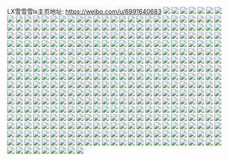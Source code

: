 LX雪雪雪lx主页地址: https://weibo.com/u/6991640683 
![](https://wx4.sinaimg.cn/mw2000/007Dad87ly1h9ge4w0b9tj32c02j9b2a.jpg) 
![](https://wx4.sinaimg.cn/mw2000/007Dad87ly1h9ge4xh1trj32c03407wj.jpg) 
![](https://wx4.sinaimg.cn/mw2000/007Dad87ly1h9ge67atxzj32652vle82.jpg) 
![](https://wx4.sinaimg.cn/mw2000/007Dad87ly1h9ge4zkfx0j32bz2ydqv6.jpg) 
![](https://wx4.sinaimg.cn/mw2000/007Dad87ly1h9ge50ku6ij31z233zhdu.jpg) 
![](https://wx4.sinaimg.cn/mw2000/007Dad87ly1h9ge4uttw9j30v81acttw.jpg) 
![](https://wx4.sinaimg.cn/mw2000/007Dad87ly1h9c9u1bflyj315o1kvtn1.jpg) 
![](https://wx4.sinaimg.cn/mw2000/007Dad87ly1h98ykt0mf0j30u00v9gwo.jpg) 
![](https://wx4.sinaimg.cn/mw2000/007Dad87ly1h98yhv8353j30j80lkq8e.jpg) 
![](https://wx4.sinaimg.cn/mw2000/007Dad87ly1h98b7wqux0j30u01hcncm.jpg) 
![](https://wx4.sinaimg.cn/mw2000/007Dad87ly1h98b7weopoj30m10su0w5.jpg) 
![](https://wx4.sinaimg.cn/mw2000/007Dad87ly1h97vsmupbxj32272rgnpd.jpg) 
![](https://wx4.sinaimg.cn/mw2000/007Dad87ly1h97vsm834sj32522kqu0x.jpg) 
![](https://wx4.sinaimg.cn/mw2000/007Dad87ly1h97vsni5tzj321d295kjl.jpg) 
![](https://wx4.sinaimg.cn/mw2000/007Dad87ly1h97vsop11rj32c0340b2a.jpg) 
![](https://wx4.sinaimg.cn/mw2000/007Dad87ly1h96l0cqo97j31kw2dc7wh.jpg) 
![](https://wx4.sinaimg.cn/mw2000/007Dad87ly1h91xmenvfjj32c03407wk.jpg) 
![](https://wx4.sinaimg.cn/mw2000/007Dad87ly1h8zijus4pjj30v91gbe3x.jpg) 
![](https://wx4.sinaimg.cn/mw2000/007Dad87ly1h8ytjqmkk2j30u0140n51.jpg) 
![](https://wx4.sinaimg.cn/mw2000/007Dad87ly1h8ytjr6nofj30u0140tgd.jpg) 
![](https://wx4.sinaimg.cn/mw2000/007Dad87ly1h8yss4evfmj30v91voqv5.jpg) 
![](https://wx4.sinaimg.cn/mw2000/007Dad87ly1h8yssaf7k2j30v91voqv5.jpg) 
![](https://wx4.sinaimg.cn/mw2000/007Dad87ly1h8xybnhd4pj30po0he78w.jpg) 
![](https://wx4.sinaimg.cn/mw2000/007Dad87ly1h8xybtbvu7j32c0340qv6.jpg) 
![](https://wx4.sinaimg.cn/mw2000/007Dad87ly1h8xyglx6brj30v918ngx7.jpg) 
![](https://wx4.sinaimg.cn/mw2000/007Dad87ly1h8kqq7hrp4j31jk2qte81.jpg) 
![](https://wx4.sinaimg.cn/mw2000/007Dad87ly1h8kqq8fvcdj31jk2quqv5.jpg) 
![](https://wx4.sinaimg.cn/mw2000/007Dad87ly1h8kqq9i76kj31jk2qsqv5.jpg) 
![](https://wx4.sinaimg.cn/mw2000/007Dad87ly1h8kqq6mnjrj31jk2qshdt.jpg) 
![](https://wx4.sinaimg.cn/mw2000/007Dad87ly1h8kqqavmofj30u010rjuj.jpg) 
![](https://wx4.sinaimg.cn/mw2000/007Dad87ly1h8kqqah96kj31jk2qrngz.jpg) 
![](https://wx4.sinaimg.cn/mw2000/007Dad87ly1h8heyc81ltj30u01hcdye.jpg) 
![](https://wx4.sinaimg.cn/mw2000/007Dad87ly1h8hezrdfnej313u0tutj0.jpg) 
![](https://wx4.sinaimg.cn/mw2000/007Dad87ly1h8g5x29ljbj30j60j4jt3.jpg) 
![](https://wx4.sinaimg.cn/mw2000/007Dad87ly1h8f09pkr5hj31sc2dsu0x.jpg) 
![](https://wx4.sinaimg.cn/mw2000/007Dad87ly1h8dpwpkz14j30u01sy7f0.jpg) 
![](https://wx4.sinaimg.cn/mw2000/007Dad87ly1h899d7kw3wj31sc2854qq.jpg) 
![](https://wx4.sinaimg.cn/mw2000/007Dad87ly1h899df48p8j32c0340b2a.jpg) 
![](https://wx4.sinaimg.cn/mw2000/007Dad87ly1h899ddaz5cj31sc2ds1ky.jpg) 
![](https://wx4.sinaimg.cn/mw2000/007Dad87ly1h899dgguiej31m52dre81.jpg) 
![](https://wx4.sinaimg.cn/mw2000/007Dad87ly1h899didv8lj32c03407wi.jpg) 
![](https://wx4.sinaimg.cn/mw2000/007Dad87ly1h899ekzaqtj32c0340x6p.jpg) 
![](https://wx4.sinaimg.cn/mw2000/007Dad87ly1h899dl2hlyj32c03401kx.jpg) 
![](https://wx4.sinaimg.cn/mw2000/007Dad87ly1h899dk3zd6j32c0340x6p.jpg) 
![](https://wx4.sinaimg.cn/mw2000/007Dad87ly1h899dnzajej327k33zqv5.jpg) 
![](https://wx4.sinaimg.cn/mw2000/007Dad87ly1h8728ziofhj30lx1a7dnb.jpg) 
![](https://wx4.sinaimg.cn/mw2000/007Dad87ly1h7y3xnlivyj32c0340npe.jpg) 
![](https://wx4.sinaimg.cn/mw2000/007Dad87ly1h7y3xxjumzj31kw2dce81.jpg) 
![](https://wx4.sinaimg.cn/mw2000/007Dad87ly1h7y3xrkyzsj32c0340qv6.jpg) 
![](https://wx4.sinaimg.cn/mw2000/007Dad87ly1h7y3x9s5sbj31kw2dc7wh.jpg) 
![](https://wx4.sinaimg.cn/mw2000/007Dad87ly1h7y3xktytyj31kw2dcb29.jpg) 
![](https://wx4.sinaimg.cn/mw2000/007Dad87ly1h7y3xfognkj31kw2dce81.jpg) 
![](https://wx4.sinaimg.cn/mw2000/007Dad87ly1h7y3xzxmmpj31kw2dcqrs.jpg) 
![](https://wx4.sinaimg.cn/mw2000/007Dad87ly1h7y3y6xor9j31kw2dce81.jpg) 
![](https://wx4.sinaimg.cn/mw2000/007Dad87ly1h7phgzqkrrj31s035su0y.jpg) 
![](https://wx4.sinaimg.cn/mw2000/007Dad87ly1h7phalm3mdj31sc2dskjl.jpg) 
![](https://wx4.sinaimg.cn/mw2000/007Dad87ly1h7phty7aruj31s035se83.jpg) 
![](https://wx4.sinaimg.cn/mw2000/007Dad87ly1h7phfsvuv5j31s035s7wj.jpg) 
![](https://wx4.sinaimg.cn/mw2000/007Dad87ly1h7phb19djdj31sc2dshdt.jpg) 
![](https://wx4.sinaimg.cn/mw2000/007Dad87ly1h7pho5a09uj31s035sx6r.jpg) 
![](https://wx4.sinaimg.cn/mw2000/007Dad87ly1h7phpgfbjvj31s035skjm.jpg) 
![](https://wx4.sinaimg.cn/mw2000/007Dad87ly1h7phqx4325j31s035s1kz.jpg) 
![](https://wx4.sinaimg.cn/mw2000/007Dad87ly1h7phhxcbdsj31s035sx6p.jpg) 
![](https://wx4.sinaimg.cn/mw2000/007Dad87ly1h7phu9wbdpj31s035s4qp.jpg) 
![](https://wx4.sinaimg.cn/mw2000/007Dad87ly1h7phugjmq7j32bz31mkjm.jpg) 
![](https://wx4.sinaimg.cn/mw2000/007Dad87ly1h7k32isgtcj32c0342kjl.jpg) 
![](https://wx4.sinaimg.cn/mw2000/007Dad87ly1h7k347g82zj30tu132gud.jpg) 
![](https://wx4.sinaimg.cn/mw2000/007Dad87ly1h77gu2hckfj30u01sygpy.jpg) 
![](https://wx4.sinaimg.cn/mw2000/007Dad87ly1h76vgv3msij30rs15o79t.jpg) 
![](https://wx4.sinaimg.cn/mw2000/007Dad87ly1h76vjdb2xtj32c0340b2b.jpg) 
![](https://wx4.sinaimg.cn/mw2000/007Dad87ly1h76vgurbgkj315j0u0n1l.jpg) 
![](https://wx4.sinaimg.cn/mw2000/007Dad87ly1h76vj9z7l7j30yc22cabe.jpg) 
![](https://wx4.sinaimg.cn/mw2000/007Dad87ly1h76vjfs8u8j30n01dsqk3.jpg) 
![](https://wx4.sinaimg.cn/mw2000/007Dad87ly1h76vsjo2nkj30u014e49q.jpg) 
![](https://wx4.sinaimg.cn/mw2000/007Dad87ly1h6c2x6t556j30tu13u0vz.jpg) 
![](https://wx4.sinaimg.cn/mw2000/007Dad87ly1h6c2x72avpj30tu13u775.jpg) 
![](https://wx4.sinaimg.cn/mw2000/007Dad87ly1h6c2x7auegj30vg0u4wp9.jpg) 
![](https://wx4.sinaimg.cn/mw2000/007Dad87ly1h6c2x89bmjj32c0340hdv.jpg) 
![](https://wx4.sinaimg.cn/mw2000/007Dad87ly1h6c2xh1fp6j32c0340hdv.jpg) 
![](https://wx4.sinaimg.cn/mw2000/007Dad87ly1h5dkvp8cqpj32yo1p0u0x.jpg) 
![](https://wx4.sinaimg.cn/mw2000/007Dad87ly1h5dkvfspysj32c03407wi.jpg) 
![](https://wx4.sinaimg.cn/mw2000/007Dad87ly1h5dkvcngjyj32bz2fqhdt.jpg) 
![](https://wx4.sinaimg.cn/mw2000/007Dad87ly1h5dkvrvy2tj32c034rx6p.jpg) 
![](https://wx4.sinaimg.cn/mw2000/007Dad87ly1h590mqehpwj32c0340qv7.jpg) 
![](https://wx4.sinaimg.cn/mw2000/007Dad87ly1h590msx8d4j32c03401kz.jpg) 
![](https://wx4.sinaimg.cn/mw2000/007Dad87ly1h590muyggqj32bz2lp1ky.jpg) 
![](https://wx4.sinaimg.cn/mw2000/007Dad87ly1h590mzitfqj32c0340hdu.jpg) 
![](https://wx4.sinaimg.cn/mw2000/007Dad87ly1h590mxfbxwj32c0340x6q.jpg) 
![](https://wx4.sinaimg.cn/mw2000/007Dad87ly1h590mnjuxrj32c0340u0y.jpg) 
![](https://wx4.sinaimg.cn/mw2000/007Dad87ly1h590na3pcpj32dc35sb2b.jpg) 
![](https://wx4.sinaimg.cn/mw2000/007Dad87ly1h590nswgyuj32dc35sqvb.jpg) 
![](https://wx4.sinaimg.cn/mw2000/007Dad87ly1h590o3p8u7j32dc35shdv.jpg) 
![](https://wx4.sinaimg.cn/mw2000/007Dad87ly1h590o7l510j32c0340kjn.jpg) 
![](https://wx4.sinaimg.cn/mw2000/007Dad87ly1h590objaxsj32c0340b2b.jpg) 
![](https://wx4.sinaimg.cn/mw2000/007Dad87ly1h590od6qszj32c0225kjl.jpg) 
![](https://wx4.sinaimg.cn/mw2000/007Dad87ly1h55iwqu8p1j333z244e82.jpg) 
![](https://wx4.sinaimg.cn/mw2000/007Dad87ly1h55iwrnwa6j333z1yq7wh.jpg) 
![](https://wx4.sinaimg.cn/mw2000/007Dad87ly1h55iwtwjsfj32wj2bze82.jpg) 
![](https://wx4.sinaimg.cn/mw2000/007Dad87ly1h55ix36p6xj32v12cob2b.jpg) 
![](https://wx4.sinaimg.cn/mw2000/007Dad87ly1h55iywzs4mj32c0340qv5.jpg) 
![](https://wx4.sinaimg.cn/mw2000/007Dad87ly1h4ttncex4nj30tu13u79m.jpg) 
![](https://wx4.sinaimg.cn/mw2000/007Dad87ly1h4ttncreojj30tu13ujxs.jpg) 
![](https://wx4.sinaimg.cn/mw2000/007Dad87ly1h4ttnc1qwuj30tu13uq9t.jpg) 
![](https://wx4.sinaimg.cn/mw2000/007Dad87ly1h4ttnevxalj32c0340npe.jpg) 
![](https://wx4.sinaimg.cn/mw2000/007Dad87ly1h4ttnid7nij30tu13u0yq.jpg) 
![](https://wx4.sinaimg.cn/mw2000/007Dad87ly1h4ttnhgw2wj32c0340x6q.jpg) 
![](https://wx4.sinaimg.cn/mw2000/007Dad87ly1h4ttnm3hevj32c0340kjo.jpg) 
![](https://wx4.sinaimg.cn/mw2000/007Dad87ly1h4ki6iemnuj32c03401kz.jpg) 
![](https://wx4.sinaimg.cn/mw2000/007Dad87ly1h4ki4d6exij33402c01kz.jpg) 
![](https://wx4.sinaimg.cn/mw2000/007Dad87ly1h4ki6k1jilj32c0340qv6.jpg) 
![](https://wx4.sinaimg.cn/mw2000/007Dad87ly1h4ki6h0exjj30n715cn0k.jpg) 
![](https://wx4.sinaimg.cn/mw2000/007Dad87ly1h4ki6kq8h5j30u0192djb.jpg) 
![](https://wx4.sinaimg.cn/mw2000/007Dad87ly1h4ki6l1ia3j30sg0sg77r.jpg) 
![](https://wx4.sinaimg.cn/mw2000/007Dad87ly1h3hapqlma4j32tc480kjl.jpg) 
![](https://wx4.sinaimg.cn/mw2000/007Dad87ly1h3hapsrpn1j32tc480kjm.jpg) 
![](https://wx4.sinaimg.cn/mw2000/007Dad87ly1h3haprl0muj32tc480qv5.jpg) 
![](https://wx4.sinaimg.cn/mw2000/007Dad87ly1h3hapum6zkj34802tchdv.jpg) 
![](https://wx4.sinaimg.cn/mw2000/007Dad87ly1h3haq64aloj32tc480u0y.jpg) 
![](https://wx4.sinaimg.cn/mw2000/007Dad87ly1h3hapw9lmcj32tc480hdw.jpg) 
![](https://wx4.sinaimg.cn/mw2000/007Dad87ly1h3hapxgca4j32tc4804qq.jpg) 
![](https://wx4.sinaimg.cn/mw2000/007Dad87ly1h3hapyn7q5j32tc480hdu.jpg) 
![](https://wx4.sinaimg.cn/mw2000/007Dad87ly1h3hapzvi29j32tc480u0y.jpg) 
![](https://wx4.sinaimg.cn/mw2000/007Dad87ly1h3haq2cyouj32tc480x6q.jpg) 
![](https://wx4.sinaimg.cn/mw2000/007Dad87ly1h3haq12pzdj32tc4807wi.jpg) 
![](https://wx4.sinaimg.cn/mw2000/007Dad87ly1h3haq4bv7cj32tc480x6r.jpg) 
![](https://wx4.sinaimg.cn/mw2000/007Dad87ly1h3haq7lt5xj34802tcb2b.jpg) 
![](https://wx4.sinaimg.cn/mw2000/007Dad87ly1h3haq8txu4j32tc480u0y.jpg) 
![](https://wx4.sinaimg.cn/mw2000/007Dad87ly1h3haqatbkwj32tc480qv6.jpg) 
![](https://wx4.sinaimg.cn/mw2000/007Dad87ly1h3haqe8re3j32tc480hdv.jpg) 
![](https://wx4.sinaimg.cn/mw2000/007Dad87ly1h3haqchf43j34802tcb2a.jpg) 
![](https://wx4.sinaimg.cn/mw2000/007Dad87ly1h3happlr5wj32tc4804qr.jpg) 
![](https://wx4.sinaimg.cn/mw2000/007Dad87ly1h3cundmh57j32c0340qv8.jpg) 
![](https://wx4.sinaimg.cn/mw2000/007Dad87ly1h3cunghjkuj32c035qu0y.jpg) 
![](https://wx4.sinaimg.cn/mw2000/007Dad87ly1h3cunh7h0fj30zg1baat6.jpg) 
![](https://wx4.sinaimg.cn/mw2000/007Dad87ly1h3cunhsiuuj30zg1bj4fx.jpg) 
![](https://wx4.sinaimg.cn/mw2000/007Dad87ly1h3cunlgdp9j32c0340npg.jpg) 
![](https://wx4.sinaimg.cn/mw2000/007Dad87ly1h3cunom1lnj32c0340npf.jpg) 
![](https://wx4.sinaimg.cn/mw2000/007Dad87ly1h3cunpo51nj30yn1b917d.jpg) 
![](https://wx4.sinaimg.cn/mw2000/007Dad87ly1h3cun7ri7cj32c0340e84.jpg) 
![](https://wx4.sinaimg.cn/mw2000/007Dad87ly1h3cunqpq81j32c0340u0x.jpg) 
![](https://wx4.sinaimg.cn/mw2000/007Dad87ly1h3cuu61sl9j32c0340u0x.jpg) 
![](https://wx4.sinaimg.cn/mw2000/007Dad87ly1h3cunukw8rj32c0340qv8.jpg) 
![](https://wx4.sinaimg.cn/mw2000/007Dad87ly1h3cunzw2i0j32c0340e84.jpg) 
![](https://wx4.sinaimg.cn/mw2000/007Dad87ly1h3cuo4j93wj30v91vmtsf.jpg) 
![](https://wx4.sinaimg.cn/mw2000/007Dad87ly1h3cuo7ro4yj32c0340nph.jpg) 
![](https://wx4.sinaimg.cn/mw2000/007Dad87ly1h3curik625j32c0340x6r.jpg) 
![](https://wx4.sinaimg.cn/mw2000/007Dad87ly1h3cusjkz32j32c03407wm.jpg) 
![](https://wx4.sinaimg.cn/mw2000/007Dad87ly1h3cut2g1upj32c03401kz.jpg) 
![](https://wx4.sinaimg.cn/mw2000/007Dad87ly1h35muppt1aj32c0340e82.jpg) 
![](https://wx4.sinaimg.cn/mw2000/007Dad87ly1h314retzfoj30zg1ba188.jpg) 
![](https://wx4.sinaimg.cn/mw2000/007Dad87ly1h314rhel62j329c30gnpf.jpg) 
![](https://wx4.sinaimg.cn/mw2000/007Dad87ly1h314riac0ej30zg1bah0j.jpg) 
![](https://wx4.sinaimg.cn/mw2000/007Dad87ly1h314rje79pj30zg14x7wh.jpg) 
![](https://wx4.sinaimg.cn/mw2000/007Dad87ly1h314rkyuwbj30zg130kjl.jpg) 
![](https://wx4.sinaimg.cn/mw2000/007Dad87ly1h314rlk60yj30zg1bq18i.jpg) 
![](https://wx4.sinaimg.cn/mw2000/007Dad87ly1h314rm19zej30zg1batii.jpg) 
![](https://wx4.sinaimg.cn/mw2000/007Dad87ly1h314ro77jnj329c30gqv6.jpg) 
![](https://wx4.sinaimg.cn/mw2000/007Dad87ly1h314rosjnjj30zg1ba444.jpg) 
![](https://wx4.sinaimg.cn/mw2000/007Dad87ly1h314rp3o1oj30zg1bawld.jpg) 
![](https://wx4.sinaimg.cn/mw2000/007Dad87ly1h314rpflmfj30zg1ba491.jpg) 
![](https://wx4.sinaimg.cn/mw2000/007Dad87ly1h314rrikrvj330g29cnpd.jpg) 
![](https://wx4.sinaimg.cn/mw2000/007Dad87ly1h2xouhhewqj32bg354e83.jpg) 
![](https://wx4.sinaimg.cn/mw2000/007Dad87ly1h2xouk6m36j30zg1c4b2a.jpg) 
![](https://wx4.sinaimg.cn/mw2000/007Dad87ly1h2xouunh25j32bh35snph.jpg) 
![](https://wx4.sinaimg.cn/mw2000/007Dad87ly1h2xoupj92yj32c0340npi.jpg) 
![](https://wx4.sinaimg.cn/mw2000/007Dad87ly1h2xov950icj32c0340qv7.jpg) 
![](https://wx4.sinaimg.cn/mw2000/007Dad87ly1h2xov9nx2nj30zg1ba43n.jpg) 
![](https://wx4.sinaimg.cn/mw2000/007Dad87ly1h2xovd5vpmj32c0340b2d.jpg) 
![](https://wx4.sinaimg.cn/mw2000/007Dad87ly1h2xovihtbxj32c0340kjo.jpg) 
![](https://wx4.sinaimg.cn/mw2000/007Dad87ly1h2xovj8v0yj30zg1bajyz.jpg) 
![](https://wx4.sinaimg.cn/mw2000/007Dad87ly1h2wj2abbn1j30zg12ue81.jpg) 
![](https://wx4.sinaimg.cn/mw2000/007Dad87ly1h2wj2c3ek8j30zg1ban4v.jpg) 
![](https://wx4.sinaimg.cn/mw2000/007Dad87ly1h2wj2b0svxj30zg1bk1fp.jpg) 
![](https://wx4.sinaimg.cn/mw2000/007Dad87ly1h2wj27r1b2j31r12mk4qp.jpg) 
![](https://wx4.sinaimg.cn/mw2000/007Dad87ly1h2wj28dl0lj30yc22ck77.jpg) 
![](https://wx4.sinaimg.cn/mw2000/007Dad87ly1h2wj2971ncj31hc0onwv2.jpg) 
![](https://wx4.sinaimg.cn/mw2000/007Dad87ly1h2wj2bf87qj30zg177tdw.jpg) 
![](https://wx4.sinaimg.cn/mw2000/007Dad87ly1h2wj2brjqkj30zg1baal7.jpg) 
![](https://wx4.sinaimg.cn/mw2000/007Dad87ly1h2wj2cd50hj30zg1bajy9.jpg) 
![](https://wx4.sinaimg.cn/mw2000/007Dad87ly1h2so62b374j31jk15o7u8.jpg) 
![](https://wx4.sinaimg.cn/mw2000/007Dad87ly1h2so62tfgvj31jk2231kx.jpg) 
![](https://wx4.sinaimg.cn/mw2000/007Dad87ly1h2rxsdg6zoj330g29cx6q.jpg) 
![](https://wx4.sinaimg.cn/mw2000/007Dad87ly1h2rxsephnvj31w02io4qp.jpg) 
![](https://wx4.sinaimg.cn/mw2000/007Dad87ly1h2lz99nqayj30mr0jkdho.jpg) 
![](https://wx4.sinaimg.cn/mw2000/007Dad87ly1h2lz9a6aixj30sg0pbjuk.jpg) 
![](https://wx4.sinaimg.cn/mw2000/007Dad87ly1h2lz9aowajj30r60jgdii.jpg) 
![](https://wx4.sinaimg.cn/mw2000/007Dad87ly1h2lz94ug81j31w02io4qp.jpg) 
![](https://wx4.sinaimg.cn/mw2000/007Dad87ly1h2kyyk4aarj329c30gnpe.jpg) 
![](https://wx4.sinaimg.cn/mw2000/007Dad87ly1h2jt1q28d8j31w02ionpf.jpg) 
![](https://wx4.sinaimg.cn/mw2000/007Dad87ly1h2jt1u3yo8j31w02iob29.jpg) 
![](https://wx4.sinaimg.cn/mw2000/007Dad87ly1h2jt1z3ppnj31w02iohdt.jpg) 
![](https://wx4.sinaimg.cn/mw2000/007Dad87ly1h2hjztmejmj32c03404qp.jpg) 
![](https://wx4.sinaimg.cn/mw2000/007Dad87ly1h2hjzwfcvgj31ki2io4qp.jpg) 
![](https://wx4.sinaimg.cn/mw2000/007Dad87ly1h2hjzrhhoyj32c0340kjl.jpg) 
![](https://wx4.sinaimg.cn/mw2000/007Dad87ly1h2hjzn8j7gj31q02dshdt.jpg) 
![](https://wx4.sinaimg.cn/mw2000/007Dad87ly1h2hk0723mtj31be0zj41s.jpg) 
![](https://wx4.sinaimg.cn/mw2000/007Dad87ly1h2hjzp2domj31jp27bb29.jpg) 
![](https://wx4.sinaimg.cn/mw2000/007Dad87ly1h2f5i6m0kpj31hc0o0tek.jpg) 
![](https://wx4.sinaimg.cn/mw2000/007Dad87ly1h2f5ju3ecgj329c30gqv5.jpg) 
![](https://wx4.sinaimg.cn/mw2000/007Dad87ly1h2cxiz26rpj31sc2ds4qp.jpg) 
![](https://wx4.sinaimg.cn/mw2000/007Dad87ly1h2cxjhipj0j32c02ze4qr.jpg) 
![](https://wx4.sinaimg.cn/mw2000/007Dad87ly1h2cxj8t79wj31sc2dsx6p.jpg) 
![](https://wx4.sinaimg.cn/mw2000/007Dad87ly1h2cxien640j32c0340hdu.jpg) 
![](https://wx4.sinaimg.cn/mw2000/007Dad87ly1h2cxjnwfpfj32c02xcnpf.jpg) 
![](https://wx4.sinaimg.cn/mw2000/007Dad87ly1h2cxjq813yj32c0340e81.jpg) 
![](https://wx4.sinaimg.cn/mw2000/007Dad87ly1h2cxisjow0j32c0340qv6.jpg) 
![](https://wx4.sinaimg.cn/mw2000/007Dad87ly1h2cxiu21uhj31be1begpm.jpg) 
![](https://wx4.sinaimg.cn/mw2000/007Dad87ly1h285sf9mk5j30u014043o.jpg) 
![](https://wx4.sinaimg.cn/mw2000/007Dad87ly1h285pagw86j329c30gx6q.jpg) 
![](https://wx4.sinaimg.cn/mw2000/007Dad87ly1h285pdo7ipj330g29cu0y.jpg) 
![](https://wx4.sinaimg.cn/mw2000/007Dad87ly1h285ph5ypsj330g29cx6q.jpg) 
![](https://wx4.sinaimg.cn/mw2000/007Dad87ly1h285pwvm1mj30k00zjgrt.jpg) 
![](https://wx4.sinaimg.cn/mw2000/007Dad87ly1h285rwma34j30on1hc44h.jpg) 
![](https://wx4.sinaimg.cn/mw2000/007Dad87ly1h285qj5ywuj30yc22cnde.jpg) 
![](https://wx4.sinaimg.cn/mw2000/007Dad87ly1h285s60xcqj30yc22c4ek.jpg) 
![](https://wx4.sinaimg.cn/mw2000/007Dad87ly1h285qid24zj30yc22cncz.jpg) 
![](https://wx4.sinaimg.cn/mw2000/007Dad87ly1h24hwplu8xj31w02ioqv5.jpg) 
![](https://wx4.sinaimg.cn/mw2000/007Dad87ly1h24hwuq05dj32c0340b2a.jpg) 
![](https://wx4.sinaimg.cn/mw2000/007Dad87ly1h24hwyr1nlj32io1w0kjl.jpg) 
![](https://wx4.sinaimg.cn/mw2000/007Dad87ly1h24hx2kms2j30qy0mgn1j.jpg) 
![](https://wx4.sinaimg.cn/mw2000/007Dad87ly1h24hx24kvhj31w02iob29.jpg) 
![](https://wx4.sinaimg.cn/mw2000/007Dad87ly1h24hx2win0j30uq0icwgv.jpg) 
![](https://wx4.sinaimg.cn/mw2000/007Dad87ly1h23mui44kjj31sc2dskjm.jpg) 
![](https://wx4.sinaimg.cn/mw2000/007Dad87ly1h23kwbib0tj30yc22cqgd.jpg) 
![](https://wx4.sinaimg.cn/mw2000/007Dad87ly1h23kwc2z87j30yc22cdox.jpg) 
![](https://wx4.sinaimg.cn/mw2000/007Dad87ly1h23kwcxgzlj30yc22can8.jpg) 
![](https://wx4.sinaimg.cn/mw2000/007Dad87ly1h23kwdg2m2j30yc22cdsb.jpg) 
![](https://wx4.sinaimg.cn/mw2000/007Dad87ly1h23kwx218mj30u01sygmx.jpg) 
![](https://wx4.sinaimg.cn/mw2000/007Dad87ly1h23kwegffqj30yc22cdri.jpg) 
![](https://wx4.sinaimg.cn/mw2000/007Dad87ly1h20sh0vh9zj31400u0wy1.jpg) 
![](https://wx4.sinaimg.cn/mw2000/007Dad87ly1h1wp0paxvlj329a340u0y.jpg) 
![](https://wx4.sinaimg.cn/mw2000/007Dad87ly1h1wp0cgmp1j32c0340npd.jpg) 
![](https://wx4.sinaimg.cn/mw2000/007Dad87ly1h1wp0nworyj32c0340e82.jpg) 
![](https://wx4.sinaimg.cn/mw2000/007Dad87ly1h1wp0mrkpaj32c0340hdt.jpg) 
![](https://wx4.sinaimg.cn/mw2000/007Dad87ly1h1wp0lqen8j32c0340kjm.jpg) 
![](https://wx4.sinaimg.cn/mw2000/007Dad87ly1h1wp0k66wpj32c0340npd.jpg) 
![](https://wx4.sinaimg.cn/mw2000/007Dad87ly1h1wp0i9yvaj32c03401ky.jpg) 
![](https://wx4.sinaimg.cn/mw2000/007Dad87ly1h1wp0heojkj32dc35s1kz.jpg) 
![](https://wx4.sinaimg.cn/mw2000/007Dad87ly1h1wp0j917jj32c03407wi.jpg) 
![](https://wx4.sinaimg.cn/mw2000/007Dad87ly1h1uj7c5yakj32c02c0u0x.jpg) 
![](https://wx4.sinaimg.cn/mw2000/007Dad87ly1h1uj89i0knj30qo0zkjzs.jpg) 
![](https://wx4.sinaimg.cn/mw2000/007Dad87ly1h1s0ip4m9wj32c0340x6q.jpg) 
![](https://wx4.sinaimg.cn/mw2000/007Dad87ly1h1s0ib8cwpj32c0340kjl.jpg) 
![](https://wx4.sinaimg.cn/mw2000/007Dad87ly1h1s0haibagj32c03404qr.jpg) 
![](https://wx4.sinaimg.cn/mw2000/007Dad87ly1h1s0h2mpfbj32c0340qv6.jpg) 
![](https://wx4.sinaimg.cn/mw2000/007Dad87ly1h1ggx8iyppj31o02804qq.jpg) 
![](https://wx4.sinaimg.cn/mw2000/007Dad87ly1h1ggxhyewgj31sc2dsnpd.jpg) 
![](https://wx4.sinaimg.cn/mw2000/007Dad87ly1h1ggxgylndj32c0340kjl.jpg) 
![](https://wx4.sinaimg.cn/mw2000/007Dad87ly1h1ggx1z5lsj33402c0x6r.jpg) 
![](https://wx4.sinaimg.cn/mw2000/007Dad87ly1h1ggwyv8i6j33402c0kjl.jpg) 
![](https://wx4.sinaimg.cn/mw2000/007Dad87ly1h1ggx47oi9j32c0340e82.jpg) 
![](https://wx4.sinaimg.cn/mw2000/007Dad87ly1h1ggxfk9jhj32801o01ky.jpg) 
![](https://wx4.sinaimg.cn/mw2000/007Dad87ly1h1ggxdbzo5j31o023y4qq.jpg) 
![](https://wx4.sinaimg.cn/mw2000/007Dad87ly1h1ggxb0192j31ne2804qq.jpg) 
![](https://wx4.sinaimg.cn/mw2000/007Dad87ly1h1ggx560p8j32c0340b2a.jpg) 
![](https://wx4.sinaimg.cn/mw2000/007Dad87ly1h1ggwxq0rzj32c0340b2a.jpg) 
![](https://wx4.sinaimg.cn/mw2000/007Dad87ly1h1ggxj5xefj31ve2tpkjm.jpg) 
![](https://wx4.sinaimg.cn/mw2000/007Dad87ly1h1fbl9v8ejj33y12vihdu.jpg) 
![](https://wx4.sinaimg.cn/mw2000/007Dad87ly1h1fbllgd77j33mb2or1ky.jpg) 
![](https://wx4.sinaimg.cn/mw2000/007Dad87ly1h1fblm9wgjj30on1hcgnq.jpg) 
![](https://wx4.sinaimg.cn/mw2000/007Dad87ly1h1fbm4q8b5j30u01uo7p8.jpg) 
![](https://wx4.sinaimg.cn/mw2000/007Dad87ly1h1fbm3mpqoj330g29cqv7.jpg) 
![](https://wx4.sinaimg.cn/mw2000/007Dad87ly1h1fbm6go44j30u01uo4my.jpg) 
![](https://wx4.sinaimg.cn/mw2000/007Dad87ly1h1fbmakjx2j329c30g1kz.jpg) 
![](https://wx4.sinaimg.cn/mw2000/007Dad87ly1h1fbmebokjj329c30gu0y.jpg) 
![](https://wx4.sinaimg.cn/mw2000/007Dad87ly1h1fbmf4b43j30im0dymxz.jpg) 
![](https://wx4.sinaimg.cn/mw2000/007Dad87ly1h19nnvzly6j31w02ionpd.jpg) 
![](https://wx4.sinaimg.cn/mw2000/007Dad87ly1h19nnzbivdj31w02ioqv5.jpg) 
![](https://wx4.sinaimg.cn/mw2000/007Dad87ly1h107bso6mnj30qo1lp0vp.jpg) 
![](https://wx4.sinaimg.cn/mw2000/007Dad87ly1h107bt3zusj30qo0zkn2i.jpg) 
![](https://wx4.sinaimg.cn/mw2000/007Dad87ly1h107btkpmhj30qo0zkwle.jpg) 
![](https://wx4.sinaimg.cn/mw2000/007Dad87ly1h107bvxt17j32c02c0kjm.jpg) 
![](https://wx4.sinaimg.cn/mw2000/007Dad87ly1h107c0fdo2j32c0340npe.jpg) 
![](https://wx4.sinaimg.cn/mw2000/007Dad87ly1h107c0xa8zj30on1hcaf9.jpg) 
![](https://wx4.sinaimg.cn/mw2000/007Dad87ly1h0ninzj7x5j33402c0hdt.jpg) 
![](https://wx4.sinaimg.cn/mw2000/007Dad87ly1h0nio1zhn7j33402c0u0x.jpg) 
![](https://wx4.sinaimg.cn/mw2000/007Dad87ly1h0nio490ktj33402c0x6p.jpg) 
![](https://wx4.sinaimg.cn/mw2000/007Dad87ly1h0nio6i8ndj33402c01ky.jpg) 
![](https://wx4.sinaimg.cn/mw2000/007Dad87ly1h0nio8ldlkj33402c0qv5.jpg) 
![](https://wx4.sinaimg.cn/mw2000/007Dad87ly1h0nioa0brxj32io1w01kx.jpg) 
![](https://wx4.sinaimg.cn/mw2000/007Dad87ly1h0niocvlepj33402c0qv5.jpg) 
![](https://wx4.sinaimg.cn/mw2000/007Dad87ly1h0niofriiij33402c0u0x.jpg) 
![](https://wx4.sinaimg.cn/mw2000/007Dad87ly1h0nioi9fd4j33402c0npd.jpg) 
![](https://wx4.sinaimg.cn/mw2000/007Dad87ly1h0nion0kj9j32dc35sqv5.jpg) 
![](https://wx4.sinaimg.cn/mw2000/007Dad87ly1h0niol47rlj33402c04qq.jpg) 
![](https://wx4.sinaimg.cn/mw2000/007Dad87ly1h0nioq4mknj330g29chdv.jpg) 
![](https://wx4.sinaimg.cn/mw2000/007Dad87ly1h09svd1f2kj30u00u015c.jpg) 
![](https://wx4.sinaimg.cn/mw2000/007Dad87ly1h09sve3g19j30u00u0aj9.jpg) 
![](https://wx4.sinaimg.cn/mw2000/007Dad87ly1h09svpegysj30u0140dx8.jpg) 
![](https://wx4.sinaimg.cn/mw2000/007Dad87ly1h09svizxzfj32dc35shdv.jpg) 
![](https://wx4.sinaimg.cn/mw2000/007Dad87ly1h09svktp6kj312r0vak0u.jpg) 
![](https://wx4.sinaimg.cn/mw2000/007Dad87ly1h09svoe2ycj32c0340qv6.jpg) 
![](https://wx4.sinaimg.cn/mw2000/007Dad87ly1h07h6g8pq9j31w02ioe81.jpg) 
![](https://wx4.sinaimg.cn/mw2000/007Dad87ly1h07h6jws18j31w02ionpd.jpg) 
![](https://wx4.sinaimg.cn/mw2000/007Dad87ly1h07ha3m84uj31o02807v5.jpg) 
![](https://wx4.sinaimg.cn/mw2000/007Dad87ly1h07h6mlw1ij31o0280e81.jpg) 
![](https://wx4.sinaimg.cn/mw2000/007Dad87ly1h07h6q92uyj31w02io4qp.jpg) 
![](https://wx4.sinaimg.cn/mw2000/007Dad87ly1h07hakonj6j31w02io1ky.jpg) 
![](https://wx4.sinaimg.cn/mw2000/007Dad87ly1gz0mpwrjybj32dc35sb2a.jpg) 
![](https://wx4.sinaimg.cn/mw2000/007Dad87ly1gz0mqfng4cj330g29ckjl.jpg) 
![](https://wx4.sinaimg.cn/mw2000/007Dad87ly1gz0mqc1jzjj330g29ce81.jpg) 
![](https://wx4.sinaimg.cn/mw2000/007Dad87ly1gz0mq9mft5j330g29c7wh.jpg) 
![](https://wx4.sinaimg.cn/mw2000/007Dad87ly1gz0mpx6j6vj31400u0jtp.jpg) 
![](https://wx4.sinaimg.cn/mw2000/007Dad87ly1gz0mq3xghlj32io1w0b29.jpg) 
![](https://wx4.sinaimg.cn/mw2000/007Dad87ly1gz0mpz05xxj33a32gkkjn.jpg) 
![](https://wx4.sinaimg.cn/mw2000/007Dad87ly1gz0mq7plotj32c0340e84.jpg) 
![](https://wx4.sinaimg.cn/mw2000/007Dad87ly1gz0mq2ebypj32c03401l1.jpg) 
![](https://wx4.sinaimg.cn/mw2000/007Dad87ly1gyxaoes4coj32c0340x6r.jpg) 
![](https://wx4.sinaimg.cn/mw2000/007Dad87ly1gyxaoqe5m8j31ge340qv5.jpg) 
![](https://wx4.sinaimg.cn/mw2000/007Dad87ly1gyxaorwvg2j32c0340u0y.jpg) 
![](https://wx4.sinaimg.cn/mw2000/007Dad87ly1gyxaothal5j32c03407wj.jpg) 
![](https://wx4.sinaimg.cn/mw2000/007Dad87ly1gyxaovdpdoj32c0340kjn.jpg) 
![](https://wx4.sinaimg.cn/mw2000/007Dad87ly1gyxaoybqrfj32c0340b2b.jpg) 
![](https://wx4.sinaimg.cn/mw2000/007Dad87ly1gyxap0s3foj32c03401kz.jpg) 
![](https://wx4.sinaimg.cn/mw2000/007Dad87ly1gyxap2zt9qj32c0340kjn.jpg) 
![](https://wx4.sinaimg.cn/mw2000/007Dad87ly1gyxap4tr68j32c0340hdv.jpg) 
![](https://wx4.sinaimg.cn/mw2000/007Dad87ly1gyxap6twioj32c0340u0z.jpg) 
![](https://wx4.sinaimg.cn/mw2000/007Dad87ly1gyxap8inf6j32c0340hdv.jpg) 
![](https://wx4.sinaimg.cn/mw2000/007Dad87ly1gyxap9xdpgj32c0340npf.jpg) 
![](https://wx4.sinaimg.cn/mw2000/007Dad87ly1gyxapbmxxwj32bb2bbx6q.jpg) 
![](https://wx4.sinaimg.cn/mw2000/007Dad87ly1gyxapdbckuj32c0340u0y.jpg) 
![](https://wx4.sinaimg.cn/mw2000/007Dad87ly1gyxapfcf9nj32c0340e83.jpg) 
![](https://wx4.sinaimg.cn/mw2000/007Dad87ly1gxyjp6kp84j32c0340qv5.jpg) 
![](https://wx4.sinaimg.cn/mw2000/007Dad87ly1gxyjp7z136j31ev2ayb29.jpg) 
![](https://wx4.sinaimg.cn/mw2000/007Dad87ly1gxyjp4iazpj32c0340hdv.jpg) 
![](https://wx4.sinaimg.cn/mw2000/007Dad87ly1gxyjp22ktej32c02nnnpe.jpg) 
![](https://wx4.sinaimg.cn/mw2000/007Dad87ly1gxyjouzckrj32c02j9e83.jpg) 
![](https://wx4.sinaimg.cn/mw2000/007Dad87ly1gxyjoyw0evj32c03407wm.jpg) 
![](https://wx4.sinaimg.cn/mw2000/007Dad87ly1gxyjpaxztwj32c0340u10.jpg) 
![](https://wx4.sinaimg.cn/mw2000/007Dad87ly1gxyjpesezlj32c0340npf.jpg) 
![](https://wx4.sinaimg.cn/mw2000/007Dad87ly1gxyjpi5b73j32c0340hdx.jpg) 
![](https://wx4.sinaimg.cn/mw2000/007Dad87ly1gxqh56dg8aj30u018443g.jpg) 
![](https://wx4.sinaimg.cn/mw2000/007Dad87ly1gxqh57lcm5j31400u00yi.jpg) 
![](https://wx4.sinaimg.cn/mw2000/007Dad87ly1gxqh580f57j30u0166wmq.jpg) 
![](https://wx4.sinaimg.cn/mw2000/007Dad87ly1gxqh58hi7oj30u0140k22.jpg) 
![](https://wx4.sinaimg.cn/mw2000/007Dad87ly1gxqh58ujgrj30tw0w578n.jpg) 
![](https://wx4.sinaimg.cn/mw2000/007Dad87ly1gxqh59ddo0j30u01407ag.jpg) 
![](https://wx4.sinaimg.cn/mw2000/007Dad87ly1gxlwgj6ahgj31400u0496.jpg) 
![](https://wx4.sinaimg.cn/mw2000/007Dad87ly1gxko7furgtj31kw18f1kx.jpg) 
![](https://wx4.sinaimg.cn/mw2000/007Dad87ly1gxko9mnaxcj31sc2dse81.jpg) 
![](https://wx4.sinaimg.cn/mw2000/007Dad87ly1gxkoa6l67tj31kw16otqi.jpg) 
![](https://wx4.sinaimg.cn/mw2000/007Dad87ly1gxkoa8zssij32c03401ky.jpg) 
![](https://wx4.sinaimg.cn/mw2000/007Dad87ly1gxkoa9kin4j30yo0yo185.jpg) 
![](https://wx4.sinaimg.cn/mw2000/007Dad87ly1gxkoaazz17j31w02io7wh.jpg) 
![](https://wx4.sinaimg.cn/mw2000/007Dad87ly1gxkoac3iy4j31sc2dsb2a.jpg) 
![](https://wx4.sinaimg.cn/mw2000/007Dad87ly1gxkoacvdb2j31kw16ox53.jpg) 
![](https://wx4.sinaimg.cn/mw2000/007Dad87ly1gxkoadamsrj30q00yoahj.jpg) 
![](https://wx4.sinaimg.cn/mw2000/007Dad87ly1gwzto0sdy3j30vc15stjk.jpg) 
![](https://wx4.sinaimg.cn/mw2000/007Dad87ly1gwzto1v96jj30vc15sdr3.jpg) 
![](https://wx4.sinaimg.cn/mw2000/007Dad87ly1gwzto3hoggj315s0vch0g.jpg) 
![](https://wx4.sinaimg.cn/mw2000/007Dad87ly1gwxjvzdfixj31w02ioe81.jpg) 
![](https://wx4.sinaimg.cn/mw2000/007Dad87ly1gwxjw03929j30u01f8te8.jpg) 
![](https://wx4.sinaimg.cn/mw2000/007Dad87ly1gwxk5d3mikj32dc35snpd.jpg) 
![](https://wx4.sinaimg.cn/mw2000/007Dad87ly1gwxk5eps5dj32dc35se81.jpg) 
![](https://wx4.sinaimg.cn/mw2000/007Dad87ly1gwxk5kdje1j32io1w0u0x.jpg) 
![](https://wx4.sinaimg.cn/mw2000/007Dad87ly1gwxk5gug7kj32dc35skjl.jpg) 
![](https://wx4.sinaimg.cn/mw2000/007Dad87ly1gwxk5qodk1j31w02iokjl.jpg) 
![](https://wx4.sinaimg.cn/mw2000/007Dad87ly1gwxk5mi12uj31oe2in1kx.jpg) 
![](https://wx4.sinaimg.cn/mw2000/007Dad87ly1gwxk5vfzqkj31w02iox6p.jpg) 
![](https://wx4.sinaimg.cn/mw2000/007Dad87ly1gwct4t9s65j32c02c0x6p.jpg) 
![](https://wx4.sinaimg.cn/mw2000/007Dad87ly1gwct4dutjvj30k20t1adf.jpg) 
![](https://wx4.sinaimg.cn/mw2000/007Dad87ly1gwct4isao6j31w02ionpd.jpg) 
![](https://wx4.sinaimg.cn/mw2000/007Dad87ly1gwct3kvpy2j31kw16o1kx.jpg) 
![](https://wx4.sinaimg.cn/mw2000/007Dad87ly1gwct3vndw2j32c02c01kz.jpg) 
![](https://wx4.sinaimg.cn/mw2000/007Dad87ly1gwct3m3jznj31kw16onbx.jpg) 
![](https://wx4.sinaimg.cn/mw2000/007Dad87ly1gwct4pexsij31w01w0x2z.jpg) 
![](https://wx4.sinaimg.cn/mw2000/007Dad87ly1gwct48nfkwj32c02c0hdu.jpg) 
![](https://wx4.sinaimg.cn/mw2000/007Dad87ly1gwct4da9qmj31w01w0hdu.jpg) 
![](https://wx4.sinaimg.cn/mw2000/007Dad87ly1gwct4nh29yj322o3407wi.jpg) 
![](https://wx4.sinaimg.cn/mw2000/007Dad87ly1gwcta1veenj322o3407qe.jpg) 
![](https://wx4.sinaimg.cn/mw2000/007Dad87ly1gwct90th8aj3340340u0x.jpg) 
![](https://wx4.sinaimg.cn/mw2000/007Dad87ly1gu3d4gqi38j30xc18gtja.jpg) 
![](https://wx4.sinaimg.cn/mw2000/007Dad87ly1gu3d4krq56j30xc18gdua.jpg) 
![](https://wx4.sinaimg.cn/mw2000/007Dad87ly1gu3d4k690uj318g0xcwsk.jpg) 
![](https://wx4.sinaimg.cn/mw2000/007Dad87ly1gu3d4icljxj32ea35s4qp.jpg) 
![](https://wx4.sinaimg.cn/mw2000/007Dad87ly1gu3d4hqhb7j31kw16o16n.jpg) 
![](https://wx4.sinaimg.cn/mw2000/007Dad87ly1gu3d4iuj8gj32ea35sqnn.jpg) 
![](https://wx4.sinaimg.cn/mw2000/007Dad87ly1gsz50dqr7dj33272dc4qq.jpg) 
![](https://wx4.sinaimg.cn/mw2000/007Dad87ly1gsz50fldmcj335s2dchdu.jpg) 
![](https://wx4.sinaimg.cn/mw2000/007Dad87ly1gsz50g8048j31530xb13f.jpg) 
![](https://wx4.sinaimg.cn/mw2000/007Dad87ly1gsz50k9j1yj30u013k41t.jpg) 
![](https://wx4.sinaimg.cn/mw2000/007Dad87ly1gsz50i2pd6j335s2dc7wi.jpg) 
![](https://wx4.sinaimg.cn/mw2000/007Dad87ly1gsz50mx9rcj335s2dckjo.jpg) 
![](https://wx4.sinaimg.cn/mw2000/007Dad87ly1gsz50kqok2j318g0xc12z.jpg) 
![](https://wx4.sinaimg.cn/mw2000/007Dad87ly1gsz50jspq2j335s23uu0x.jpg) 
![](https://wx4.sinaimg.cn/mw2000/007Dad87ly1gsz50lc3jlj318g0xcaq0.jpg) 
![](https://wx4.sinaimg.cn/mw2000/007Dad87ly1gshc8rxtf8j30rs0rsdr8.jpg) 
![](https://wx4.sinaimg.cn/mw2000/007Dad87ly1gshc8sl4jgj316o1gru0x.jpg) 
![](https://wx4.sinaimg.cn/mw2000/007Dad87ly1gshc8tj3mhj31kw1kwu0y.jpg) 
![](https://wx4.sinaimg.cn/mw2000/007Dad87ly1gshc8txyeqj30sf0qkgxp.jpg) 
![](https://wx4.sinaimg.cn/mw2000/007Dad87ly1gshc8ujf48j30xc18gx6j.jpg) 
![](https://wx4.sinaimg.cn/mw2000/007Dad87ly1gshc8v87rvj31oh2ip1ky.jpg) 
![](https://wx4.sinaimg.cn/mw2000/007Dad87ly1gshc8vx1ruj31f12ipu0x.jpg) 
![](https://wx4.sinaimg.cn/mw2000/007Dad87ly1gshc8wpnfbj32dc35sx6p.jpg) 
![](https://wx4.sinaimg.cn/mw2000/007Dad87ly1gshc8xqp4xj32dc35s7wi.jpg) 
![](https://wx4.sinaimg.cn/mw2000/007Dad87ly1gr5hqffs42j314t3407wi.jpg) 
![](https://wx4.sinaimg.cn/mw2000/007Dad87ly1gr5hqfw91hj30v81kwtxa.jpg) 
![](https://wx4.sinaimg.cn/mw2000/007Dad87ly1gr5hqgckk7j30v418g7oh.jpg) 
![](https://wx4.sinaimg.cn/mw2000/007Dad87ly1gqqi4yw36xj30u0140q7a.jpg) 
![](https://wx4.sinaimg.cn/mw2000/007Dad87ly1gqqi4zf1slj30u0140tdl.jpg) 
![](https://wx4.sinaimg.cn/mw2000/007Dad87ly1gqqi4zsksqj30u0140n25.jpg) 
![](https://wx4.sinaimg.cn/mw2000/007Dad87ly1gq49msdf3ej322o340x6p.jpg) 
![](https://wx4.sinaimg.cn/mw2000/007Dad87ly1gq49mswz60j30u0140wum.jpg) 
![](https://wx4.sinaimg.cn/mw2000/007Dad87ly1gq49mw0kjrj33403401l1.jpg) 
![](https://wx4.sinaimg.cn/mw2000/007Dad87ly1gq49mxdmstj33403401kz.jpg) 
![](https://wx4.sinaimg.cn/mw2000/007Dad87ly1gq49my145vj31400u0k9s.jpg) 
![](https://wx4.sinaimg.cn/mw2000/007Dad87ly1gq49mzxwhuj31400u07lj.jpg) 
![](https://wx4.sinaimg.cn/mw2000/007Dad87ly1gq49mysp8zj30u0140wuz.jpg) 
![](https://wx4.sinaimg.cn/mw2000/007Dad87ly1gq49mzahvxj31400u0asn.jpg) 
![](https://wx4.sinaimg.cn/mw2000/007Dad87ly1gq49n2a6xfj30u0140k8e.jpg) 
![](https://wx4.sinaimg.cn/mw2000/007Dad87ly1gp8rfhi7vkj31400u0wx0.jpg) 
![](https://wx4.sinaimg.cn/mw2000/007Dad87ly1gp8res67gpj31400u0h3w.jpg) 
![](https://wx4.sinaimg.cn/mw2000/007Dad87ly1gp8rf5oyfdj30xj0u0nny.jpg) 
![](https://wx4.sinaimg.cn/mw2000/007Dad87ly1gnjvs3p2ekj30u01407n2.jpg) 
![](https://wx4.sinaimg.cn/mw2000/007Dad87ly1gnjvs2bofrj32bb332b2b.jpg) 
![](https://wx4.sinaimg.cn/mw2000/007Dad87ly1gnjvs2vf9oj30u0140nha.jpg) 
